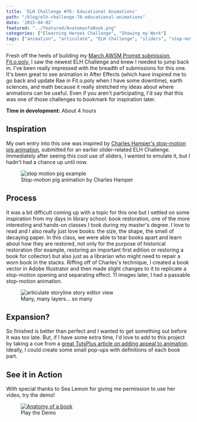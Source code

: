 ```yaml
---
title: 'ELH Challenge #76: Educational Animations'
path: "/blog/elh-challenge-76-educational-animations"
date: '2015-04-02'
featured: "../featured/AnatomyofaBook.png"
categories: ["Elearning Heroes Challenge", "Showing my Work"]
tags: ["animation", "articulate", "ELH Challenge", "sliders", "stop-motion", "Storyline 2"]
---
```


Fresh off the heels of building my [March AWSM Prompt submission](https://awsmprompts.wordpress.com/2015/03/09/march-prompt-create-some-game-based-learning/ "March AWSM Prompt"), [Fit.o.poly](http://www.knanthony.com/portfolio/fit-o-poly-wearable-serious-game/ "Fit.o.poly Wearable Serious Game"), I saw the newest ELH Challenge and knew I needed to jump back in. I've been really impressed with the breadth of submissions for this one. It's been great to see animation in After Effects (which have inspired me to go back and update Rae in Fit.o.poly when I have some downtime), earth sciences, and math because it really stretched my ideas about where animations can be useful. Even if you aren't participating, I'd say that this was one of those challenges to bookmark for inspiration later.

**Time in development:** About 4 hours

## Inspiration

My own entry into this one was inspired by [Charles Hamper's stop-motion pig animation](https://community.articulate.com/articles/interactive-sliders-elearning-examples "ELH Challenge 52"), submitted for an earlier slider-related ELH Challenge. Immediately after seeing this cool use of sliders, I wanted to emulate it, but I hadn't had a chance up until now.

<figure>
  <img
    sizes="(max-width: 810px) 100vw, 810px"
    srcset="http://res.cloudinary.com/dhdaswa6t/image/upload/f_auto,q_60,w_203/v1530396697/blog/stopmotionpig.png 203w,
            http://res.cloudinary.com/dhdaswa6t/image/upload/f_auto,q_60,w_405/v1530396697/blog/stopmotionpig.png 405w,
            http://res.cloudinary.com/dhdaswa6t/image/upload/f_auto,q_60,w_810/v1530396697/blog/stopmotionpig.png 810w,
            http://res.cloudinary.com/dhdaswa6t/image/upload/f_auto,q_60,w_1215/v1530396697/blog/stopmotionpig.png 1215w"
    src="http://res.cloudinary.com/dhdaswa6t/image/upload/f_auto,q_60,w_810/v1530396697/blog/stopmotionpig.png"
    alt="stop motion pig example" />
  <figcaption>Stop-motion pig animation by Charles Hamper</figcaption>
</figure>

## Process

It was a bit difficult coming up with a topic for this one but I settled on some inspiration from my days in library school: book restoration, one of the more interesting and hands-on classes I took during my master's degree. I love to read and I also really just love books: the size, the shape, the smell of decaying paper. In this class, we were able to tear books apart and learn about how they are restored, not only for the purpose of historical restoration (for example, restoring an important first edition or restoring a book for collector) but also just as a librarian who might need to repair a worn book in the stacks. Riffing off of Charles's technique, I created a book vector in Adobe Illustrator and then made slight changes to it to replicate a stop-motion opening and separating effect. 11 images later, I had a passable stop-motion animation.

<figure>
  <img
    sizes="(max-width: 810px) 100vw, 810px"
    srcset="http://res.cloudinary.com/dhdaswa6t/image/upload/f_auto,q_60,w_203/v1530396697/blog/layercrazy.png 203w,
            http://res.cloudinary.com/dhdaswa6t/image/upload/f_auto,q_60,w_405/v1530396697/blog/layercrazy.png 405w,
            http://res.cloudinary.com/dhdaswa6t/image/upload/f_auto,q_60,w_810/v1530396697/blog/layercrazy.png 810w,
            http://res.cloudinary.com/dhdaswa6t/image/upload/f_auto,q_60,w_1215/v1530396697/blog/layercrazy.png 1215w"
    src="http://res.cloudinary.com/dhdaswa6t/image/upload/f_auto,q_60,w_810/v1530396697/blog/layercrazy.png"
    alt="articulate storyline story editor view" />
  <figcaption>Many, many layers... so many</figcaption>
</figure>

## Expansion?

So finished is better than perfect and I wanted to get something out before it was too late. But, if I have some extra time, I'd love to add to this project by taking a cue from a [great TutsPlus article on adding appeal to animation](http://webdesign.tutsplus.com/tutorials/adding-appeal-to-your-animations-on-the-web--cms-23649 "Adding Appeal to your animations"). Ideally, I could create some small pop-ups with definitions of each book part.

## See it in Action

With special thanks to Sea Lemon for giving me permission to use her video, try the demo!

<figure>
  <a href="http://knanthony.com/showcase/bookanatomy/story.html" target="blank">
    <img
    sizes="(max-width: 810px) 100vw, 810px"
    srcset="http://res.cloudinary.com/dhdaswa6t/image/upload/f_auto,q_60,w_203/v1530396697/blog/AnatomyofaBook2.png 203w,
            http://res.cloudinary.com/dhdaswa6t/image/upload/f_auto,q_60,w_405/v1530396697/blog/AnatomyofaBook2.png 405w,
            http://res.cloudinary.com/dhdaswa6t/image/upload/f_auto,q_60,w_810/v1530396697/blog/AnatomyofaBook2.png 810w,
            http://res.cloudinary.com/dhdaswa6t/image/upload/f_auto,q_60,w_1215/v1530396697/blog/AnatomyofaBook2.png 1215w"
    src="http://res.cloudinary.com/dhdaswa6t/image/upload/f_auto,q_60,w_810/v1530396697/blog/AnatomyofaBook2.png"
    alt="Anatomy of a book" />
  </a>
  <figcaption>Play the Demo</figcaption>
</figure>
